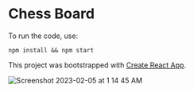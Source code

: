 # Chess Board

To run the code, use:

```
npm install && npm start
```

This project was bootstrapped with [Create React App](https://github.com/facebook/create-react-app).

![Screenshot 2023-02-05 at 1 14 45 AM](https://user-images.githubusercontent.com/74216448/216804729-43358704-dcc4-4425-b171-cdac97c8b256.png)
